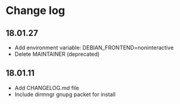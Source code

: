 # Change log

## 18.01.27
- Add environment variable: DEBIAN_FRONTEND=noninteractive
- Delete MAINTAINER (deprecated)

## 18.01.11
- Add CHANGELOG.md file
- Include dirmngr gnupg packet for install
